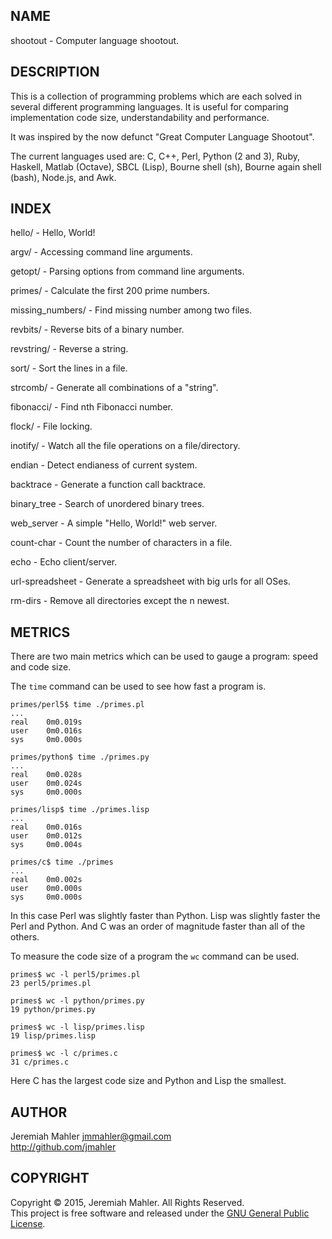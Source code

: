 
NAME
----

shootout - Computer language shootout.

DESCRIPTION
-----------

This is a collection of programming problems which are each solved in
several different programming languages.  It is useful for comparing
implementation code size, understandability and performance.

It was inspired by the now defunct "Great Computer Language Shootout".

The current languages used are: C, C++, Perl, Python (2 and 3),
Ruby, Haskell, Matlab (Octave), SBCL (Lisp), Bourne shell (sh),
Bourne again shell (bash), Node.js, and Awk.

INDEX
-----

  hello/ - Hello, World!

  argv/ - Accessing command line arguments.

  getopt/ - Parsing options from command line arguments.

  primes/ - Calculate the first 200 prime numbers.

  missing_numbers/ - Find missing number among two files.

  revbits/ - Reverse bits of a binary number.

  revstring/ - Reverse a string.

  sort/ - Sort the lines in a file.

  strcomb/ - Generate all combinations of a "string".

  fibonacci/ - Find nth Fibonacci number.

  flock/ - File locking.

  inotify/ - Watch all the file operations on a file/directory.

  endian - Detect endianess of current system.

  backtrace - Generate a function call backtrace.

  binary_tree - Search of unordered binary trees.

  web_server - A simple "Hello, World!" web server.

  count-char - Count the number of characters in a file.

  echo - Echo client/server.

  url-spreadsheet - Generate a spreadsheet with big urls for all OSes.

  rm-dirs - Remove all directories except the n newest.

METRICS
-------

There are two main metrics which can be used to gauge a
program: speed and code size.

The `time` command can be used to see how fast a program is.

    primes/perl5$ time ./primes.pl
    ...
    real    0m0.019s
    user    0m0.016s
    sys     0m0.000s

    primes/python$ time ./primes.py
    ...
    real    0m0.028s
    user    0m0.024s
    sys     0m0.000s

    primes/lisp$ time ./primes.lisp
    ...
    real    0m0.016s
    user    0m0.012s
    sys     0m0.004s

    primes/c$ time ./primes
    ...
    real    0m0.002s
    user    0m0.000s
    sys     0m0.000s

In this case Perl was slightly faster than Python.
Lisp was slightly faster the Perl and Python.
And C was an order of magnitude faster than all of the others.

To measure the code size of a program the `wc` command can be used.

    primes$ wc -l perl5/primes.pl 
    23 perl5/primes.pl

    primes$ wc -l python/primes.py
    19 python/primes.py

    primes$ wc -l lisp/primes.lisp
    19 lisp/primes.lisp

    primes$ wc -l c/primes.c
    31 c/primes.c

Here C has the largest code size and Python and Lisp the smallest.

AUTHOR
------

Jeremiah Mahler <jmmahler@gmail.com><br>
<http://github.com/jmahler>

COPYRIGHT
---------

Copyright &copy; 2015, Jeremiah Mahler.  All Rights Reserved.<br>
This project is free software and released under
the [GNU General Public License][gpl].

 [gpl]: http://www.gnu.org/licenses/gpl.html

